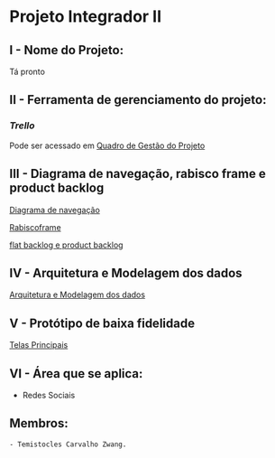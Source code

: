 # Projeto Integrador II

## I - Nome do Projeto:
<p align="justify"> Tá pronto</p>

## II - Ferramenta de gerenciamento do projeto:

### *Trello*
<p> Pode ser acessado em <a href="https://trello.com/b/Th0W74kS/t%C3%A1-pronto" target="_blank">Quadro de Gestão do Projeto</a></p>
</p>

## III - Diagrama de navegação, rabisco frame e product backlog

<a href="https:/">Diagrama de navegação</a>

<a href="https://github.com/TemistoclesZwang/projeto-int-2/files/13033407/RabiscoFrame_230919_155232.pdf">Rabiscoframe</a>

<a href="https://docs.google.com/spreadsheets/d/1O9sLHspYg7myppAePa-B618w9QWIBSaGnr-wBunGHv8/edit?usp=sharing">flat backlog e product backlog</a>


## IV - Arquitetura e Modelagem dos dados

<a href="https:/">Arquitetura e Modelagem dos dados</a>

## V - Protótipo de baixa fidelidade

<a href="https://github.com/TemistoclesZwang/projeto-int-2/assets/61996692/e29aa48b-b14a-4239-ad05-671cea46565d">Telas Principais</a>


## VI - Área que se aplica:

<ul>
  <li> Redes Sociais </li>
</ul>

## Membros:
    - Temistocles Carvalho Zwang.
